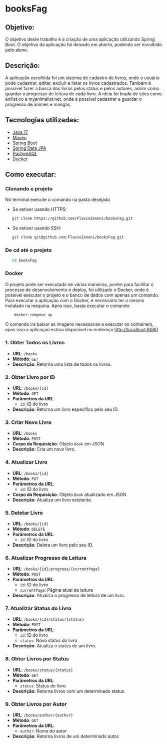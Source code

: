 ﻿# booksFag

## Objetivo:

O objetivo deste trabalho é a criação de uma aplicação utilizando Spring Boot. O objetivo da aplicação foi deixado em aberto, podendo ser escolhido pelo aluno.

## Descrição:

A aplicação escolhida foi um sistema de cadastro de livros, onde o usuário pode cadastrar, editar, excluir e listar os livros cadastrados. Também é possível fazer a busca dos livros pelos status e pelos autores, assim como guardar o progresso de leitura de cada livro. A ideia foi tirada de sites como anilist.co e myanimelist.net, onde é possível cadastrar e guardar o progresso de animes e mangás.

## Tecnologias utilizadas:

- [Java 17](https://www.oracle.com/java/technologies/downloads/#java17)
- [Maven](https://maven.apache.org/)
- [Spring Boot](https://spring.io/projects/spring-boot)
- [Spring Data JPA](https://spring.io/projects/spring-data-jpa)
- [PostgreSQL](https://www.postgresql.org/)
- [Docker](https://www.docker.com/)

## Como executar:

### Clonando o projeto

No terminal execute o comando na pasta desejada
- Se estiver usando HTTPS: 

```bash
   git clone https://github.com/FlavioZanoni/booksFag.git
```

- Se estiver usando SSH: 

```bash
   git clone git@github.com:FlavioZanoni/booksFag.git
```

### De cd até o projeto

```bash
   cd booksFag
```

### Docker

O projeto pode ser executado de várias maneiras, porém para facilitar o processo de desenvolvimento e deploy, foi utilizado o Docker, onde é possível executar o projeto e o banco de dados com apenas um comando.
Para executar a aplicação com o Docker, é necessário ter o mesmo instalado na máquina. Após isso, basta executar o comando:

```bash
    docker-compose up
```

O comando ira baixar as imagens necessarias e executar os containers, apos isso a aplicaçao estara disponivel no endereço
[http://localhost:8080](http://localhost:8080)

### 1. Obter Todos os Livros

- **URL**: `/books`
- **Método**: `GET`
- **Descrição**: Retorna uma lista de todos os livros.

### 2. Obter Livro por ID

- **URL**: `/books/{id}`
- **Método**: `GET`
- **Parâmetros da URL**:
  - `id`: ID do livro
- **Descrição**: Retorna um livro específico pelo seu ID.

### 3. Criar Novo Livro

- **URL**: `/books`
- **Método**: `POST`
- **Corpo da Requisição**: Objeto `Book` em JSON
- **Descrição**: Cria um novo livro.

### 4. Atualizar Livro

- **URL**: `/books/{id}`
- **Método**: `PUT`
- **Parâmetros da URL**:
  - `id`: ID do livro
- **Corpo da Requisição**: Objeto `Book` atualizado em JSON
- **Descrição**: Atualiza um livro existente.

### 5. Deletar Livro

- **URL**: `/books/{id}`
- **Método**: `DELETE`
- **Parâmetros da URL**:
  - `id`: ID do livro
- **Descrição**: Deleta um livro pelo seu ID.

### 6. Atualizar Progresso de Leitura

- **URL**: `/books/{id}/progress/{currentPage}`
- **Método**: `POST`
- **Parâmetros da URL**:
  - `id`: ID do livro
  - `currentPage`: Página atual de leitura
- **Descrição**: Atualiza o progresso de leitura de um livro.

### 7. Atualizar Status do Livro

- **URL**: `/books/{id}/status/{status}`
- **Método**: `POST`
- **Parâmetros da URL**:
  - `id`: ID do livro
  - `status`: Novo status do livro
- **Descrição**: Atualiza o status de um livro.

### 8. Obter Livros por Status

- **URL**: `/books/status/{status}`
- **Método**: `GET`
- **Parâmetros da URL**:
  - `status`: Status do livro
- **Descrição**: Retorna livros com um determinado status.

### 9. Obter Livros por Autor

- **URL**: `/books/author/{author}`
- **Método**: `GET`
- **Parâmetros da URL**:
  - `author`: Nome do autor
- **Descrição**: Retorna livros de um determinado autor.
